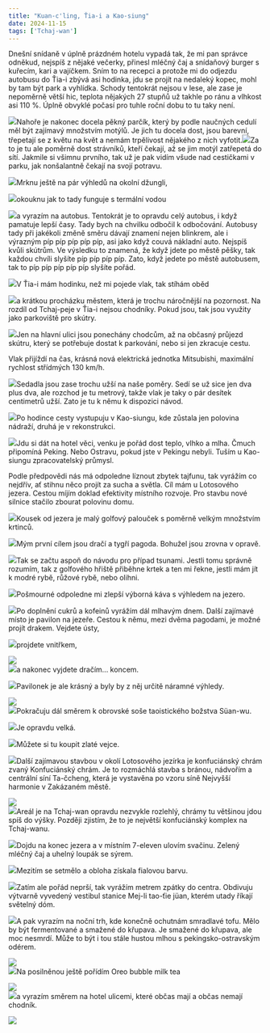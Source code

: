 ```yaml
---
title: "Kuan-c'ling, Ťia-i a Kao-siung"
date: 2024-11-15
tags: ['Tchaj-wan']
---
```


Dnešní snídaně v úplně prázdném hotelu vypadá tak, že mi pan správce odněkud, nejspíš z nějaké večerky, přinesl mléčný čaj a snídaňový burger s kuřecím, kari a vajíčkem. Sním to na recepci a protože mi do odjezdu autobusu do Ťia-i zbývá asi hodinka, jdu se projít na nedaleký kopec, mohl by tam být park a vyhlídka. Schody tentokrát nejsou v lese, ale zase je nepoměrně větší hic, teplota nějakých 27 stupňů už takhle po ránu a vlhkost asi 110 %. Úplně obvyklé počasí pro tuhle roční dobu to tu taky není.

[![](../images/IMG_5937)](https://blogger.googleusercontent.com/img/b/R29vZ2xl/AVvXsEjWpGbjHOX4Jtx4dqP8WlSHFNXo-jIkoGWh0EpM4pz4tcBjIxWYcrqNX37vw2vMubcMG-OyKMgj22_F41DDmVYMdqBidi8OX2GkOSAsMy9tpPuVGeWRvdYf1ZR-7oPSkTz8iOHDF5XFqZvxUrgNzNsrhco7XvpMNAlsjUQm1VKNXDyRXtOLFFOjt8yKoe6n/s5712/IMG_5937.HEIC)Nahoře je nakonec docela pěkný parčík, který by podle naučných cedulí měl být zajímavý množstvím motýlů. Je jich tu docela dost, jsou barevní, třepetají se z květu na květ a nemám trpělivost nějakého z nich vyfotit.[![](../images/IMG_5941)](https://blogger.googleusercontent.com/img/b/R29vZ2xl/AVvXsEgVBqzPipW3BXs8WMlu9kBIK8e2iruVHhMwTMvGyEhDa8spePU9RRnvaKdW6yCGZ7dQCnnJdBAQ-PeRq0gJ5c5Nexr68xd35BcYqTh81FIcArSk3RYeX499lP1WXQZcBKcV07KYs9Y82tl9wTW98vp5niTaas_maGIsRZtYfRaey5JJs2MghLM9JvAZwYNW/s5712/IMG_5941.HEIC)Za to je tu ale poměrně dost strávníků, kteří čekají, až se jim motýl zatřepetá do sítí. Jakmile si všimnu prvního, tak už je pak vidím všude nad cestičkami v parku, jak nonšalantně čekají na svojí potravu. 

[![](../images/IMG_5942)](https://blogger.googleusercontent.com/img/b/R29vZ2xl/AVvXsEjYjZ7E493rDmhVPqUf5RKSJ3H489m0rDkGUU6VII0AcdAPSSuK3ZIfiEk8s6GeCCy8MHjlIuV8hjYuNxuurOixvcoteDOC6JBUJ5LlL8xfmgHCSmNzG9MC2cltLLBSbMW8XFwcPgXJ5jV_bU61nyOVCsK1K9ZcOzNlj-cYb-KpjE6dZqcE7EpOWxCCXltF/s4032/IMG_5942.HEIC)Mrknu ještě na pár výhledů na okolní džungli,

[![](../images/IMG_5939)](https://blogger.googleusercontent.com/img/b/R29vZ2xl/AVvXsEg5Jvb947OyHIyys1Bu_GqbQBE8quv9q2yC0P1pa_hEvZn9mAgmiEU9PpaKNhldvg-nMlu09FjJy7auULAgAH8tNLPp-YoOrVRo1k4e1qaBSpZXrpJf7lIdAK5GDU0DAdSZQeGezisFsUNEKY4GXXXaawcI8or39-FvVIAOFaF1nnRiTIPwcfoIjQek1-ap/s4032/IMG_5939.HEIC)okouknu jak to tady funguje s termální vodou 

[![](../images/IMG_5943)](https://blogger.googleusercontent.com/img/b/R29vZ2xl/AVvXsEiSpOc2aHJESwLONpmKpXUYrzxdKX0WW_Bo5FZsA1TSLs-ruIhxyrNA7nlxxf1T65vgvlzJw3Ua-og8Swjr4G4MDdLTYMi_HRGnh9WGaoNwqT08qCQ0EVkaRGtDOUymDF2j4Zuh8ufZPnWQwGWAOYsYQQYQnRZMgFdzjGMCVCqljX3YFHsPa7KSF_4EfS5D/s5712/IMG_5943.HEIC)a vyrazím na autobus. Tentokrát je to opravdu celý autobus, i když pamatuje lepší časy. Tady bych na chvilku odbočil k odbočování. Autobusy tady při jakékoli změně směru dávají znamení nejen blinkrem, ale i výrazným píp píp píp píp píp, asi jako když couvá nákladní auto. Nejspíš kvůli skútrům. Ve výsledku to znamená, že když jdete po městě pěšky, tak každou chvíli slyšíte píp píp píp píp. Zato, když jedete po městě autobusem, tak to píp píp píp píp píp slyšíte pořád.

[![](../images/IMG_5944)](https://blogger.googleusercontent.com/img/b/R29vZ2xl/AVvXsEgFQZytb2O4fVe3ZEu2aadmrhFVTpNmPxOUsv57ixnosC-uJjYJWgzEFFB9KPP8DpVfASsU4bgZ4DHr2YuAS1uMMixYnGUtvAetDZLOt0G8BGT2c720muiaF8_4-WTx1LeNMsFRF41YF_T6O1oWFhXVlafKOham7S-PO78Jc8Lt2cn-ZQiswizuCHEcjeI7/s4032/IMG_5944.HEIC)V Ťia-i mám hodinku, než mi pojede vlak, tak stíhám oběd

[![](../images/IMG_5946)](https://blogger.googleusercontent.com/img/b/R29vZ2xl/AVvXsEigc1DlTqQtIAs7kIpNr8r7r2E5Tit5SEPteOWnktcil-on_yItfc6WNBTwgv2AVekZ_EJhigA158e7LQ44F-nlQun305T26xsKBLJMB4gFJHHc4GBf-tDNm4H__Jzs6ErWQtxsDNVihjMliEhrQQg42pHb08WRXqLgYYvpLctmSdKXS9Y9_Q9XN93R0RvD/s5712/IMG_5946.HEIC)a krátkou procházku městem, která je trochu náročnější na pozornost. Na rozdíl od Tchaj-peje v Ťia-i nejsou chodníky. Pokud jsou, tak jsou využity jako parkoviště pro skútry. 

[![](../images/IMG_5947)](https://blogger.googleusercontent.com/img/b/R29vZ2xl/AVvXsEg-P4xq_clnWM3swcApBX2F777dUxWJ7Fvy6Ymbe_sIhN-crCNlFguhJ5af4sRgNCSpyB3XpopFo7oPDbNV52ZokgGOXoK5Wwch3huhnFHfW6v8jXsuTyPlxpO6aOaU-mFanbRAKLdZJmOe27F1bQer2sa8JjfOvKxf-743fHM2T2dm12gABps5ANzR2e1L/s5712/IMG_5947.HEIC)Jen na hlavní ulici jsou ponechány chodcům, až na občasný průjezd skútru, který se potřebuje dostat k parkování, nebo si jen zkracuje cestu.

Vlak přijíždí na čas, krásná nová elektrická jednotka Mitsubishi, maximální rychlost střídmých 130 km/h.

[![](../images/IMG_5950)](https://blogger.googleusercontent.com/img/b/R29vZ2xl/AVvXsEhm_ORKJ9rptRz97cYVkHBOJt1tcpVz8m94zRcbJeH_AWrrFAsAQh-uuEzsUuV68KdIr8b-xl3GEqmRdjuuDASc6QPXw3TVwYJ1vXQSBvLwqFMdjvkWxXep0qE_7_EsZdf6BfN-6J3YoBS8LMjCWcVAF34gIoopOIEjmk6Oj1MndnpQhlzHjzEYaDEPVH9w/s5712/IMG_5950.HEIC)Sedadla jsou zase trochu užší na naše poměry. Sedí se už sice jen dva plus dva, ale rozchod je tu metrový, takže vlak je taky o pár desítek centimetrů užší. Zato je tu k němu k dispozici návod.

[![](../images/IMG_5951)](https://blogger.googleusercontent.com/img/b/R29vZ2xl/AVvXsEgPkpvKp5o0m2CJcHT57Hyy65eUj7eRwcccyHYeAWEpz30T6vVBoq2poVpMc6xqUZRmrtviHksmv1eq7v1tv13LZg7Dhlj6mNBQtQZfnDkUhiXCH0v-srmkrdQhllIPmYawCa3kHLbREIw4AsPuP-Yj06Ca3mp6qO33JQ0-Dz_IYB5VaFCLu54zjaQwFecW/s5712/IMG_5951.HEIC)Po hodince cesty vystupuju v Kao-siungu, kde zůstala jen polovina nádraží, druhá je v rekonstrukci. 

[![](../images/IMG_5952)](https://blogger.googleusercontent.com/img/b/R29vZ2xl/AVvXsEhyydEuEddE1JyM4xxqn6gwisxbnhCDCMyAsQtfRf9-e0eu9TqlhxDL6npDo5vkNPrzJDnWIGvxH16Dt-l8ur2v10IhWI8MWDIUqz4fvBKghBnJYcRI-qCpe2qB6Q0Chg1HTc6mJdw8uuB8j-oacotlHRWwDRmYurpYl6FYIce8dO-cUf1RrgeqOGb2JL-s/s4032/IMG_5952.HEIC)Jdu si dát na hotel věci, venku je pořád dost teplo, vlhko a mlha. Čmuch připomíná Peking. Nebo Ostravu, pokud jste v Pekingu nebyli. Tuším u Kao-siungu zpracovatelský průmysl.

Podle předpovědi nás má odpoledne líznout zbytek tajfunu, tak vyrážím co nejdřív, ať stihnu něco projít za sucha a světla. Cíl mám u Lotosového jezera. Cestou míjím doklad efektivity místního rozvoje. Pro stavbu nové silnice stačilo zbourat polovinu domu.

[![](../images/IMG_5953)](https://blogger.googleusercontent.com/img/b/R29vZ2xl/AVvXsEhVeyMSgEpIefxldaY8CwJqJRBCoZtR32AveP1n3troRuj07HqSn4Q-kLK6MLsqne8GehbZrwyYMVTlYxrnu9LlxsZHDt1CO8CZjkQjQuMKOb4tbNXbA9L4qYz2l0V3_p9ONqCgLosUBbIviDYuaLfU7xtudTpbhV8_yO6pASfa8E71E5g-W7juUbAT8YOE/s5712/IMG_5953.HEIC)Kousek od jezera je malý golfový palouček s poměrně velkým množstvím krtinců.

[![](../images/IMG_5954)](https://blogger.googleusercontent.com/img/b/R29vZ2xl/AVvXsEhK35D2pWpAcYk7sgBNuResAvq-v24V4y9ufl4Ieh_qoFKit6zJLBxKeft0iZRTy1o2vHz73KNnwFRstxMJ-qVGpqBT61F8cWBpvU1c1XUQWbRH2hz8Ju6oZZswHWM3apzrPQnIxaAFp9ogcOlNYlvb_XEsm8Sp9tSv_bDPIsW4PurDJJSM7N2o4q0Ebiga/s4272/IMG_5954.HEIC)Mým první cílem jsou dračí a tygří pagoda. Bohužel jsou zrovna v opravě.

[![](../images/IMG_5962)](https://blogger.googleusercontent.com/img/b/R29vZ2xl/AVvXsEiv-VkDHPh8-iU8sV7xhyJIQngE2oM19y5jjHODYKdOQI_hnURu6JLjX99XqTgqGJl1qrMXSSzuKLOqS5qlQIcGGfyHIMatC82ag39MgzgX0KrtCinRtKf4r8z7fmx1L386BRzclZ-LxU6sud1bmBbXAL4xhhFfBCjatwpYU3sedb4o02Lcf5ohmxKfW4gb/s5712/IMG_5962.HEIC)Tak se začtu aspoň do návodu pro případ tsunami. Jestli tomu správně rozumím, tak z golfového hřiště přiběhne krtek a ten mi řekne, jestli mám jít k modré rybě, růžové rybě, nebo olihni.

[![](../images/IMG_5960)](https://blogger.googleusercontent.com/img/b/R29vZ2xl/AVvXsEi6DPFCcvSNglQCsUpl2g_YHpPAxxOUX7WDwENzRsIYWYtBVuSYsJ_t3lg3OvjSySPIl6_L_pD10hwz_jMSnQcvd1sBOIxE_ku8hhlKXJNrqfZSOcK6eYsmKsWJvuV8jXCXn5UbwRoOhagrdnGmphGSvUvi80qT4kvAWTl0g5GbgPvL2OLDJvbaW17LobTZ/s5712/IMG_5960.HEIC)Pošmourné odpoledne mi zlepší výborná káva s výhledem na jezero.

[![](../images/IMG_5964)](https://blogger.googleusercontent.com/img/b/R29vZ2xl/AVvXsEhLcnZX4nWqmfmNO_HCRtkDumlLGV-Hhx_GlaFTp0IIZ226gMHcP73f67xf_iOQNek2mDgM4qI4yvqVuMomHTxXFuu6Pag-bTiQWP-KqONfpapBLnf6yesxMNWVZGpgTRANGOrzLlJPM9Fr5ehYH-eoL7fl2MuTMUzzd6OjfMGMfaFgTMWFcSpyR8UNcPsR/s5712/IMG_5964.HEIC)Po doplnění cukrů a kofeinů vyrážím dál mlhavým dnem. Další zajímavé místo je pavilon na jezeře. Cestou k němu, mezi dvěma pagodami, je možné projít drakem. Vejdete ústy,

[![](../images/IMG_5968)](https://blogger.googleusercontent.com/img/b/R29vZ2xl/AVvXsEgeyMUUm0QsskRxR13F2E6HRaUIPIyLFNwsDgHDfuE_vSCnYMavfSc2f9fSiX47j6FuWseQ3X0jeiaHmGA-rR60mNSIKH2FyWKZFwuYXNnLI_kvm8K-h-7ADL2oJpe2ILNaYPwuBgKYd_9aDU9aOly9kL2hnRkGR2lYbDsB6BJBoTEOG-bGCBp6HzA2mmcn/s5712/IMG_5968.HEIC)projdete vnitřkem,

[![](../images/IMG_5969)](https://blogger.googleusercontent.com/img/b/R29vZ2xl/AVvXsEi5YV2NT8QwaM0CnuVxBxx9WNdJrRnSIVj6bUa1448bn5ZBcpsc4xJS4UkUhi4_aOL5UnpnA6zWaYndpyTfqq-E_PTzaTZiL3mn6VjZSr-ZJCNiG5lKpmZJuXIc0EBlP-1XFJ7objwMErBbmEIaGCEldsbfo6ioJedPWkH1TeWVv_vx1T8SSmIJAIqs4WiI/s5712/IMG_5969.HEIC)  
[![](../images/IMG_5970)](https://blogger.googleusercontent.com/img/b/R29vZ2xl/AVvXsEgEo-SRQBTpmW7gZ7G_hFUSdURf8BUJkD8hwwJ5UV6bmHXrPyFvHIYVoXtiPANB2NQgX6XhWZgzpMWyWnK7UDIJnKxF_aLIUpgELt8YUHWhSakCJp2xDbxRjLKB6yFFPksKMqvduwn9-sdISWJDGy8YkagFQ9XibdNRP_ibzxUkFyRPsDETpeHBRM1_cXBE/s5712/IMG_5970.HEIC)a nakonec vyjdete dračím... koncem.

[![](../images/IMG_5974)](https://blogger.googleusercontent.com/img/b/R29vZ2xl/AVvXsEgVrg5kmv51X3Gn2fjP3RApAaCpyk0NVPgVoz0OY9AAXaksOWNDzXblKTXWEoSk3i2ugR8KE0jlyi3hwPVxmdBRNwGBruItuLGzsiLBid4Z_n_OWxpeCVTh872vPQmcn5jHwBG4jxR9SdnnfzSSucWmpAIKbsSZUzOccIBY82iZTQ0eNNhI9thVf9PJKaFf/s4032/IMG_5974.HEIC)Pavilonek je ale krásný a byly by z něj určitě náramné výhledy.

[![](../images/IMG_5976)](https://blogger.googleusercontent.com/img/b/R29vZ2xl/AVvXsEihPty-1xdE4dfaEX1bYqSFweNvMnPbQzcykaKNXfFKcTau-uciOde-DNldZyWBs33YEx0cJUFy1hotU7cgD_OgeNRNmFYlhHI6oYj0Rkhg8hWsJ34TUu2CjZFDP_tf_WsrNU2KiZDe2BriWBYs1SfqV1fD85OaD_iJZyD4rXpsyC1Zis5q-wi1a468-OuN/s4032/IMG_5976.HEIC)  
[![](../images/IMG_5977)](https://blogger.googleusercontent.com/img/b/R29vZ2xl/AVvXsEivizBfxngbsPRC_umkPM6gdp9KAhNsqVxQHsCWplmltbAWpjz9swCjH-O0D1SGSNLt7nZxH935CHcMIrKgRoO-dRwL2LlJUcUX3ORUIqJorwsxNOLm_iZlE7s669moqOX-Xc5t1uY7Kb0UxNqz9BC-Moj0NwrHI0v2K9EvETmV1Ws2ERUY_4-FYRb9OM1E/s5712/IMG_5977.HEIC)Pokračuju dál směrem k obrovské soše taoistického božstva Süan-wu.

[![](../images/IMG_5983)](https://blogger.googleusercontent.com/img/b/R29vZ2xl/AVvXsEg4BoHN-ppXyyGXkSF9vZGJEiaWJQgTg5DpIk36kv7lxv-f7coxB2dSnBgzyhmi3EhSocRswsZnziVltFhOnSguWJ5C-wJ6xnjnt12dFY828l63H_LmieiD3uF3v0r3cQaSRfDZJA-o2EZnSRLhKZNM8avfC8p9M6vY8wIiSFFWj4KPXBJd86X2Qi8gBPh0/s5712/IMG_5983.HEIC)Je opravdu velká.

[![](../images/IMG_5984)](https://blogger.googleusercontent.com/img/b/R29vZ2xl/AVvXsEgl2zVihyphenhyphenqwKvS_iI7Zx9nJflOgRV-Ek4MbcHmtwHNJj3ddaDJ-fwoRMNw89MCWMnpyT4i-VCIkpChvUnHMTOePC1RucRVWvSC1rP9KbZ5RaK2WXiiMA3drO82XXldrbWFBItBhvPtKErsQgGYOgqYkd6tQMhRv9tSJWdoYVUJ-U1jg66GIQJhNJO4l1-cJ/s5712/IMG_5984.HEIC)Můžete si tu koupit zlaté vejce.

[![](../images/IMG_5985)](https://blogger.googleusercontent.com/img/b/R29vZ2xl/AVvXsEhzQTWt7Y1u6ML0Qy0kaFWueZfFI979QAj12zSL2xIyOGpOh4NezOkbdBF9DTieevL1Jd_naBSab1F_Bq2GdC9P0V4zM9tmdj-IKtL98btJTQoJDnw0TFf5Uf31Ev8PPIREoAMo2_vFrFZNWou3qXdUwfLWIzzJQqS4PdZYweP7cmtVW_npUY8kPWashmAr/s5712/IMG_5985.HEIC)Další zajímavou stavbou v okolí Lotosového jezírka je konfuciánský chrám zvaný Konfuciánský chrám. Je to rozmáchlá stavba s bránou, nádvořím a centrální síní Ta-čcheng, která je vystavěna po vzoru síně Nejvyšší harmonie v Zakázaném městě.

[![](../images/IMG_5989)](https://blogger.googleusercontent.com/img/b/R29vZ2xl/AVvXsEjZnONd5ZqXK6g4QhM-UFWOm2jP0-jGX2-QGF-ZCXa1RzJ2I_EAif9iRfs_-8FQCZOriIJ4qvSxTD4n6aOQfzz5w6pvSBks7h8tluBLNyPUBJI58NN-IPjKdRoDM3tk7jUZTr8n64G2f66KvWG2UNR13Bk_9B_ry2JSqVx0W47G2Gdg44OwX_P4b_drRId-/s5712/IMG_5989.HEIC)  
[![](../images/IMG_5992)](https://blogger.googleusercontent.com/img/b/R29vZ2xl/AVvXsEi9r_CZgeRDfkAU9OrOZVmozoxnlf6k3h7U40WbysAmbTmmUvZKnMtYIhfXueGrF_nVLpzJzWLb6sntargWBY9MwKDtIlW-F5jM0mD1qHZQJ9uL-ehz7Hoj1G6xTCBaS3yjhVtlsKshmU27DopuHPRjc321_rFD5hBh9FTcqooVPuRdVeAbHR4g_JwicAWv/s5712/IMG_5992.HEIC)Areál je na Tchaj-wan opravdu nezvykle rozlehlý, chrámy tu většinou jdou spíš do výšky. Později zjistím, že to je největší konfuciánský komplex na Tchaj-wanu.

[![](../images/IMG_5993)](https://blogger.googleusercontent.com/img/b/R29vZ2xl/AVvXsEiRoY9bmxhhBAVg3ZCfr-IwSErR5riQBHzuZeIAq6mbdxZgKAlbsTA_nu_Jbz8P4CPHjl5z85G05bGQ1-ryV3_meploMw78atAfTAyPxzWK-DK9ieNmm-sCKqceq2X_8n4Z3_WzdGZyDCG8qK735Ii4qGObK51hfwJzdeZ3Ldw31j_S7QcHMCSyS7Wkul9D/s5712/IMG_5993.HEIC)Dojdu na konec jezera a v místním 7-eleven ulovím svačinu. Zelený mléčný čaj a uhelný loupák se sýrem.

[![](../images/IMG_5994)](https://blogger.googleusercontent.com/img/b/R29vZ2xl/AVvXsEjXCNBNL2IkKrG_AjYQ_yzU5JSY-BR4zpnoXOLfGakSrxlzHJl6Hvjt2Nag0L_Zn5ZgrwuSDdJBbdrxpGbXOLAU24TUbPhzvFHqKIsihw5QtcpI2wTdZADFv1o_uNrjthw78DGKHMvBnIXw7me6s7nRI4Qzz8-WC1BI6Pn7nG33vikgoE8lO4c2H47lAqix/s5712/IMG_5994.HEIC)Mezitím se setmělo a obloha získala fialovou barvu. 

[![](../images/IMG_5997)](https://blogger.googleusercontent.com/img/b/R29vZ2xl/AVvXsEjxd28KJ7xzS3MacsA1XGPi1_lqI_209Ogiteuucron_LzcVO2Cve7LIkkcIpocB40Wfdtj54dmpVL6e2Wv817LuTZLHEE40o7glIL6TIDFCLYTf_7NZExnPzYB_xyweNfsnSnnXSYFNLyDmWL2XZKi8H1PXBV9CZvxHrEvgr6fMlctqsDNniNA0gpt0xcp/s5712/IMG_5997.HEIC)Zatím ale pořád neprší, tak vyrážím metrem zpátky do centra. Obdivuju výtvarně vyvedený vestibul stanice Mej-li tao-ťie jüan, kterém utady říkají světelný dóm.

[![](../images/IMG_5999)](https://blogger.googleusercontent.com/img/b/R29vZ2xl/AVvXsEiwsOgdXkHYCxwUeLjmewJE0I4dhGoaxhD_SLL9-Sbs9Lrn18hQ-zl1d6E9sqn7FnaGDNnBjbzcNbcx8arQepFYPHdHRnhh8mg5ltDYQ9K5dlWj7rODWu19LaiNSZsyzldoa2PvVDXSOuMSsu_hl_4VRDSpPtTpoHrhD9JKL7YR5P0GJXryXwRqoFOnpXpl/s4032/IMG_5999.HEIC)A pak vyrazím na noční trh, kde konečně ochutnám smradlavé tofu. Mělo by být fermentované a smažené do křupava. Je smažené do křupava, ale moc nesmrdí. Může to být i tou stále hustou mlhou s pekingsko-ostravským odérem.

[![](../images/IMG_6003)](https://blogger.googleusercontent.com/img/b/R29vZ2xl/AVvXsEgdqSq63YaoK1bRF4S6AY2ymiKdgUJYZKTjtYXspaVnRhcuj1K-_wboEQ0yPQdRzPGIBumusqrGDjjODn64hpQVNjpr_iE_-Yx_kt833kewn-Ta-nh08P9ZeGzh2X7xap9v01Cr2PU-yn_JU1FmmeoQiKoAJn_NBtHFFyZiUWnRe23uBJtTWCVtita2j6zF/s5712/IMG_6003.HEIC)  
[![](../images/IMG_6002)](https://blogger.googleusercontent.com/img/b/R29vZ2xl/AVvXsEjuQykEesIvzAszyX166cy6GaZfYMJjBTRfkwMLFC9fOCsTqzriPc-7VlFG24OdQSNGEeir9pRKNNS5eSsgYM2wir8K_YbQdYCz0ejxagLvq3RGn2OcnyAgwnhKS_4jXi5ukHEKk67r2Sy7hziyh63WUvdmBKd9WR6ZRGAQrxyPy8a6vYP0B_IFcf39d09R/s5712/IMG_6002.HEIC)Na posilněnou ještě pořídím Oreo bubble milk tea

[![](../images/IMG_6004)](https://blogger.googleusercontent.com/img/b/R29vZ2xl/AVvXsEgpgGxA5kxIaD4FmpzYcJS9E4EL38aWulg3BgaR4V2ErAmV0kKYliQdrovZRfd1J5LM73unVvxAY_nhZLPKfc-o7gMwZkoWD27Ubc9tIrL98_YCaEVFZlEytOYdMgN6QIl5Qmf5ZJkLfPwCcfpL6a382099EgY8G8wWkN-f9cH3AJ-o2njQUD124gHPO-nz/s5712/IMG_6004.HEIC)  
[![](../images/IMG_6005)](https://blogger.googleusercontent.com/img/b/R29vZ2xl/AVvXsEgyBWIHJZpS0tvweopLsFP7dv2PegaL0r0apkP3hcR-lSeP0k14bGVrW9Xrxh9wXlvE0E4-D23ctDXk8DTXJKTHQiuxLmISJF5C_ENXnf7YGiXivcQUqbm0qVgq7wE6Ma-lYK-dnNVBfKyF6q9C0rbheo62NkPfMulF8z82_Mbyf-LT1OEvZyZwfEUqrsd7/s5712/IMG_6005.HEIC)a vyrazím směrem na hotel ulicemi, které občas mají a občas nemají chodník.

[![](../images/IMG_6001)](https://blogger.googleusercontent.com/img/b/R29vZ2xl/AVvXsEgnPTZ4JmtvFWNcLg3ZQrgITg9kANyQT-K39xT1S1HXxE3HJe9YRBKYh1lzmsRH0ELoWC2Euf-KLKJgXfu_OXALg85hBAZPQ_pddYTVVfjUyuRQFoOOoEyYmqwrcyneU4jvOPnxEMxag-9tXQtq0T4A_Zn_gFyXpKfQWB9o2DXbWaQl7pbjCgc25hVJbfEP/s5712/IMG_6001.HEIC)